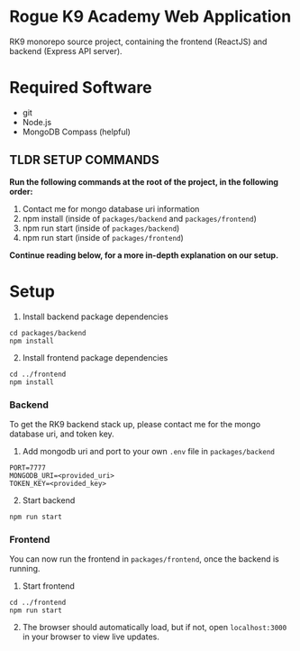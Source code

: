 # Rogue K9 Academy Web Application

RK9 monorepo source project, containing the frontend (ReactJS) and backend (Express API server).

# Required Software
- git
- Node.js
- MongoDB Compass (helpful)

## TLDR SETUP COMMANDS
**Run the following commands at the root of the project, in the following order:**
1) Contact me for mongo database uri information
2) npm install (inside of `packages/backend` and `packages/frontend`)
3) npm run start (inside of `packages/backend`)
4) npm run start (inside of `packages/frontend`)

**Continue reading below, for a more in-depth explanation on our setup.**

# Setup
1) Install backend package dependencies
```
cd packages/backend
npm install
```
2) Install frontend package dependencies
```
cd ../frontend
npm install
```

### Backend 
To get the RK9 backend stack up, please contact me for the mongo database uri, and token key.

1) Add mongodb uri and port to your own `.env` file in `packages/backend`
```
PORT=7777
MONGODB_URI=<provided_uri>
TOKEN_KEY=<provided_key>
```
2) Start backend
```
npm run start
```

### Frontend
You can now run the frontend in `packages/frontend`, once the backend is running.

1. Start frontend
```
cd ../frontend
npm run start
```

2. The browser should automatically load, but if not, open `localhost:3000` in your browser to view live updates.
